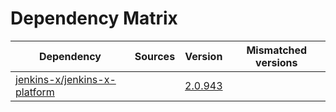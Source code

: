 # Dependency Matrix

Dependency | Sources | Version | Mismatched versions
---------- | ------- | ------- | -------------------
[jenkins-x/jenkins-x-platform](https://github.com/jenkins-x/jenkins-x-platform) |  | [2.0.943](https://github.com/jenkins-x/jenkins-x-platform/releases/tag/v2.0.943) | 
